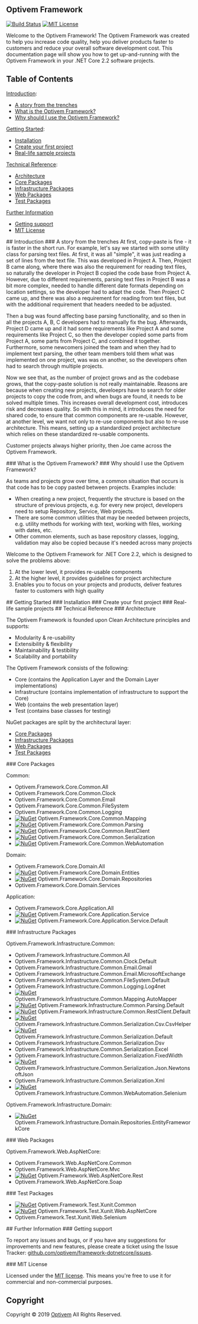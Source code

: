 ## Optivem Framework

[![Build Status](https://img.shields.io/appveyor/ci/optivem/framework-dotnetcore.svg)](https://ci.appveyor.com/project/optivem/framework-dotnetcore)
[![MIT License](http://img.shields.io/badge/license-MIT-brightgreen.svg)](http://opensource.org/licenses/MIT)

Welcome to the Optivem Framework! The Optivem Framework was created to help you increase code quality, help you deliver products faster to customers and reduce your overall software development cost. This documentation page will show you how to get up-and-running with the Optivem Framework in your .NET Core 2.2 software projects. 

## Table of Contents

[Introduction](#introduction):
* [A story from the trenches](#story)
* [What is the Optivem Framework?](#what)
* [Why should I use the Optivem Framework?](#why)


[Getting Started](#getting-started):
* [Installation](#installation)
* [Create your first project](#first-project)
* [Real-life sample projects](#sample-projects)

[Technical Reference](#technical-reference):

* [Architecture](#architecture)
* [Core Packages](#core-packages)
* [Infrastructure Packages](#infrastructure-packages)
* [Web Packages](#web-packages)
* [Test Packages](#test-packages)

[Further Information](#further-information)
* [Getting support](#support)
* [MIT License](#license)

<a name="introduction" />
## Introduction

<a name="story" />
### A story from the trenches
At first, copy-paste is fine - it is faster in the short run. For example, let's say we started with some utility class for parsing text files. At first, it was all "simple", it was just reading a set of lines from the text file. This was developed in Project A. Then, Project B came along, where there was also the requirement for reading text files, so naturally the developer in Project B copied the code base from Project A. However, due to different requirements, parsing text files in Project B was a bit more complex, needed to handle different date formats depending on location settings, so the developer had to adapt the code. Then Project C came up, and there was also a requirement for reading from text files, but with the additional requirement that headers needed to be adjusted. 

Then a bug was found affecting base parsing functionality, and so then in all the projects A, B, C developers had to manually fix the bug. Afterwards, Project D came up and it had some requirements like Project A and some requirements like Project C, so then the developer copied some parts from Project A, some parts from Project C, and combined it together. Furthermore, some newcomers joined the team and when they had to implement text parsing, the other team members told them what was implemented on one project, was was on another, so the developers often had to search through multiple projects.

Now we see that, as the number of project grows and as the codebase grows, that the copy-paste solution is not really maintainable. Reasons are because when creating new projects, develoeprs have to search for older projects to copy the code from, and when bugs are found, it needs to be solved multiple times. This increases overall development cost, introduces risk and decreases quality. So with this in mind, it introduces the need for shared code, to ensure that common components are re-usable. However, at another level, we want not only to re-use components but also to re-use architecture. This means, setting up a standardized project architecture which relies on these standardized re-usable components.

Customer projects always higher priority, then Joe came across the Optivem Framework.

<a name="what" />
### What is the Optivem Framework?



<a name="why" />
### Why should I use the Optivem Framework?

As teams and projects grow over time, a common situation that occurs is that code has to be copy pasted between projects. Examples include:
* When creating a new project, frequently the structure is based on the structure of previous projects, e.g. for every new project, developers need to setup Repository, Service, Web projects.
* There are some common utilities that may be needed between projects, e.g. utility methods for working with text, working with files, working with dates, etc.
* Other common elements, such as base repository classes, logging, validation may also be copied because it's needed across many projects

Welcome to the Optivem Framework for .NET Core 2.2, which is designed to solve the problems above:
1. At the lower level, it provides re-usable components
2. At the higher level, it provides guidelines for project architecture
3. Enables you to focus on your projects and products, deliver features faster to customers with high quality




<a name="getting-started" />
## Getting Started

<a name="installation" />
### Installation 

<a name="first-project" />
### Create your first project 

<a name="sample-projects" />
### Real-life sample projects




<a name="technical-reference" />
## Technical Reference

<a name="architecture" />
### Architecture

The Optivem Framework is founded upon Clean Architecture principles and supports:
* Modularity & re-usability
* Extensibility & flexibility
* Maintainability & testibility
* Scalability and portability

The Optivem Framework consists of the following:
* Core (contains the Application Layer and the Domain Layer implementations)
* Infrastructure (contains implementation of infrastructure to support the Core)
* Web (contains the web presentation layer)
* Test (contains base classes for testing)

NuGet packages are split by the architectural layer:
* [Core Packages](#core-packages)
* [Infrastructure Packages](#infrastructure-packages)
* [Web Packages](#web-packages)
* [Test Packages](#test-packages)

<a name="core-packages" />
### Core Packages

Common:

* Optivem.Framework.Core.Common.All
* Optivem.Framework.Core.Common.Clock
* Optivem.Framework.Core.Common.Email
* Optivem.Framework.Core.Common.FileSystem
* Optivem.Framework.Core.Common.Logging
* [![NuGet](https://img.shields.io/nuget/v/Optivem.Framework.Core.Common.Mapping.svg)](https://www.nuget.org/packages/Optivem.Framework.Core.Common.Mapping) Optivem.Framework.Core.Common.Mapping
* [![NuGet](https://img.shields.io/nuget/v/Optivem.Framework.Core.Common.Parsing.svg)](https://www.nuget.org/packages/Optivem.Framework.Core.Common.Parsing) Optivem.Framework.Core.Common.Parsing
* [![NuGet](https://img.shields.io/nuget/v/Optivem.Framework.Core.Common.RestClient.svg)](https://www.nuget.org/packages/Optivem.Framework.Core.Common.RestClient) Optivem.Framework.Core.Common.RestClient
* [![NuGet](https://img.shields.io/nuget/v/Optivem.Framework.Core.Common.Serialization.svg)](https://www.nuget.org/packages/Optivem.Framework.Core.Common.Serialization) Optivem.Framework.Core.Common.Serialization
* [![NuGet](https://img.shields.io/nuget/v/Optivem.Framework.Core.Common.WebAutomation.svg)](https://www.nuget.org/packages/Optivem.Framework.Core.Common.WebAutomation) Optivem.Framework.Core.Common.WebAutomation

Domain:

* Optivem.Framework.Core.Domain.All
* [![NuGet](https://img.shields.io/nuget/v/Optivem.Framework.Core.Domain.Entities.svg)](https://www.nuget.org/packages/Optivem.Framework.Core.Domain.Entities) Optivem.Framework.Core.Domain.Entities
* [![NuGet](https://img.shields.io/nuget/v/Optivem.Framework.Core.Domain.Repositories.svg)](https://www.nuget.org/packages/Optivem.Framework.Core.Domain.Repositories) Optivem.Framework.Core.Domain.Repositories
* Optivem.Framework.Core.Domain.Services

Application:

* Optivem.Framework.Core.Application.All
* [![NuGet](https://img.shields.io/nuget/v/Optivem.Framework.Core.Application.Service.svg)](https://www.nuget.org/packages/Optivem.Framework.Core.Application.Service) Optivem.Framework.Core.Application.Service
* [![NuGet](https://img.shields.io/nuget/v/Optivem.Framework.Core.Application.Service.Default.svg)](https://www.nuget.org/packages/Optivem.Framework.Core.Application.Service.Default) Optivem.Framework.Core.Application.Service.Default

<a name="infrastructure-packages" />
### Infrastructure Packages

Optivem.Framework.Infrastructure.Common:

* Optivem.Framework.Infrastructure.Common.All
* Optivem.Framework.Infrastructure.Common.Clock.Default
* Optivem.Framework.Infrastructure.Common.Email.Gmail
* Optivem.Framework.Infrastructure.Common.Email.MicrosoftExchange
* Optivem.Framework.Infrastructure.Common.FileSystem.Default
* Optivem.Framework.Infrastructure.Common.Logging.Log4net
* [![NuGet](https://img.shields.io/nuget/v/Optivem.Framework.Infrastructure.Common.Mapping.AutoMapper.svg)](https://www.nuget.org/packages/Optivem.Framework.Infrastructure.Common.Mapping.AutoMapper) Optivem.Framework.Infrastructure.Common.Mapping.AutoMapper
* [![NuGet](https://img.shields.io/nuget/v/Optivem.Framework.Infrastructure.Common.Parsing.Default.svg)](https://www.nuget.org/packages/Optivem.Framework.Infrastructure.Common.Parsing.Default) Optivem.Framework.Infrastructure.Common.Parsing.Default
* [![NuGet](https://img.shields.io/nuget/v/Optivem.Framework.Infrastructure.Common.RestClient.Default.svg)](https://www.nuget.org/packages/Optivem.Framework.Infrastructure.Common.RestClient.Default) Optivem.Framework.Infrastructure.Common.RestClient.Default
* [![NuGet](https://img.shields.io/nuget/v/Optivem.Framework.Infrastructure.Common.Serialization.Csv.CsvHelper.svg)](https://www.nuget.org/packages/Optivem.Framework.Infrastructure.Common.Serialization.Csv.CsvHelper) Optivem.Framework.Infrastructure.Common.Serialization.Csv.CsvHelper
* [![NuGet](https://img.shields.io/nuget/v/Optivem.Framework.Infrastructure.Common.Serialization.Default.svg)](https://www.nuget.org/packages/Optivem.Framework.Infrastructure.Common.Serialization.Default) Optivem.Framework.Infrastructure.Common.Serialization.Default
* Optivem.Framework.Infrastructure.Common.Serialization.Dsv
* Optivem.Framework.Infrastructure.Common.Serialization.Excel
* Optivem.Framework.Infrastructure.Common.Serialization.FixedWidth
* [![NuGet](https://img.shields.io/nuget/v/Optivem.Framework.Infrastructure.Common.Serialization.Json.NewtonsoftJson.svg)](https://www.nuget.org/packages/Optivem.Framework.Infrastructure.Common.Serialization.Json.NewtonsoftJson) Optivem.Framework.Infrastructure.Common.Serialization.Json.NewtonsoftJson
* Optivem.Framework.Infrastructure.Common.Serialization.Xml
* [![NuGet](https://img.shields.io/nuget/v/Optivem.Framework.Infrastructure.Common.WebAutomation.Selenium.svg)](https://www.nuget.org/packages/Optivem.Framework.Infrastructure.Common.WebAutomation.Selenium) Optivem.Framework.Infrastructure.Common.WebAutomation.Selenium


<!-- TODO: VC: TEMP -->
<!-- * [![NuGet](https://img.shields.io/nuget/v/Optivem.Framework.Infrastructure.Common.XYZ.svg)](https://www.nuget.org/packages/Optivem.Framework.Infrastructure.Common.XYZ) Optivem.Framework.Infrastructure.Common.XYZ -->


Optivem.Framework.Infrastructure.Domain:
* [![NuGet](https://img.shields.io/nuget/v/Optivem.Framework.Infrastructure.Domain.Repositories.EntityFrameworkCore.svg)](https://www.nuget.org/packages/Optivem.Framework.Infrastructure.Domain.Repositories.EntityFrameworkCore) Optivem.Framework.Infrastructure.Domain.Repositories.EntityFrameworkCore

<a name="web-packages" />
### Web Packages

Optivem.Framework.Web.AspNetCore:
* Optivem.Framework.Web.AspNetCore.Common
* Optivem.Framework.Web.AspNetCore.Mvc
* [![NuGet](https://img.shields.io/nuget/v/Optivem.Framework.Web.AspNetCore.Rest.svg)](https://www.nuget.org/packages/Optivem.Framework.Web.AspNetCore.Rest) Optivem.Framework.Web.AspNetCore.Rest
* Optivem.Framework.Web.AspNetCore.Soap

<a name="test-packages" />
### Test Packages

* [![NuGet](https://img.shields.io/nuget/v/Optivem.Framework.Test.Xunit.Common.svg)](https://www.nuget.org/packages/Optivem.Framework.Test.Xunit.Common) Optivem.Framework.Test.Xunit.Common
* [![NuGet](https://img.shields.io/nuget/v/Optivem.Framework.Test.Xunit.Web.AspNetCore.svg)](https://www.nuget.org/packages/Optivem.Framework.Test.Xunit.Web.AspNetCore) Optivem.Framework.Test.Xunit.Web.AspNetCore
* Optivem.Framework.Test.Xunit.Web.Selenium



<a name="further-information" />
## Further Information

<a name="support" />
### Getting support

To report any issues and bugs, or if you have any suggestions for improvements and new features, please create a ticket using the Issue Tracker: [github.com/optivem/framework-dotnetcore/issues](https://github.com/optivem/framework-dotnetcore/issues).

<a name="license" />
### MIT License

Licensed under the [MIT license](http://opensource.org/licenses/mit-license.php). This means you're free to use it for commercial and non-commercial purposes.

## Copyright

Copyright © 2019 [Optivem](https://www.optivem.com/) All Rights Reserved.